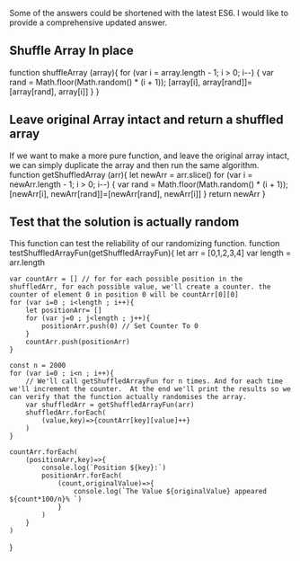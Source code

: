 Some of the answers could be shortened with the latest ES6. I would like to provide a comprehensive updated answer.

## Shuffle Array In place
function shuffleArray (array){
    for (var i = array.length - 1; i > 0; i--) {
        var rand = Math.floor(Math.random() * (i + 1));
        [array[i], array[rand]]=[array[rand], array[i]]
    }
}

## Leave original Array intact and return a shuffled array
If we want to make a more pure function, and leave the original array intact, we can simply duplicate the array and then run the same algorithm.  
function getShuffledArray (arr){
    let newArr = arr.slice()
    for (var i = newArr.length - 1; i > 0; i--) {
        var rand = Math.floor(Math.random() * (i + 1));
        [newArr[i], newArr[rand]]=[newArr[rand], newArr[i]]
    }
    return newArr
}

## Test that the solution is actually random
This function can test the reliability of our randomizing function.
function testShuffledArrayFun(getShuffledArrayFun){
    let arr = [0,1,2,3,4]
    var length = arr.length

    var countArr = [] // for for each possible position in the shuffledArr, for each possible value, we'll create a counter. the counter of element 0 in position 0 will be countArr[0][0]
    for (var i=0 ; i<length ; i++){
        let positionArr= []
        for (var j=0 ; j<length ; j++){
            positionArr.push(0) // Set Counter To 0
        }
        countArr.push(positionArr)
    }

    const n = 2000
    for (var i=0 ; i<n ; i++){
        // We'll call getShuffledArrayFun for n times. And for each time we'll increment the counter.  At the end we'll print the results so we can verify that the function actually randomises the array.
        var shuffledArr = getShuffledArrayFun(arr)
        shuffledArr.forEach(
            (value,key)=>{countArr[key][value]++}
        )
    }

    countArr.forEach(
        (positionArr,key)=>{
            console.log(`Position ${key}:`)
            positionArr.forEach(
                (count,originalValue)=>{
                    console.log(`The Value ${originalValue} appeared ${count*100/n}% `)
                }
            )
        }
    )
}

